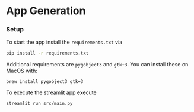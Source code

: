 # App Generation

### Setup

To start the app install the `requirements.txt` via

```bash
pip install -r requirements.txt
```

Additional requirements are `pygobject3` and `gtk+3`. You can install these on MacOS with:

```
brew install pygobject3 gtk+3
```

To execute the streamlit app execute

```bash
streamlit run src/main.py
```
